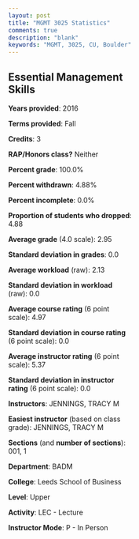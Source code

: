 ```yaml
---
layout: post
title: "MGMT 3025 Statistics"
comments: true
description: "blank"
keywords: "MGMT, 3025, CU, Boulder"
--- 
```

<head>
<script src="https://ajax.googleapis.com/ajax/libs/jquery/2.1.3/jquery.min.js"></script>
<script src="https://dl.dropboxusercontent.com/s/pc42nxpaw1ea4o9/highcharts.js?dl=0"></script>
<!-- <script src="../assets/js/highcharts.js"></script> -->
<style type="text/css">@font-face {
	font-family: "Bebas Neue";
	src: url(https://www.filehosting.org/file/details/544349/BebasNeue%20Regular.otf) format("opentype");
	}
	h1.Bebas { 
		font-family: "Bebas Neue", Verdana, Tahoma;
	}
</style>
</head>
<body>
	<div id="container" style="float: right; width: 45%; height: 88%; margin-left: 2.5%; margin-right: 2.5%;"></div>
	<script language="JavaScript">
		$(document).ready(function() {
		var chart = {type: 'column'};
		var title = {text: 'Grade Distribution'};
		var xAxis = {categories: ['A','B','C','D','F'],crosshair: true};
		var yAxis = {min: 0,title: {text: 'Percentage'}};
		var tooltip = {headerFormat: '<center><b><span style="font-size:20px">{point.key}</span></b></center>',
		               pointFormat: '<td style="padding:0"><b>{point.y:.1f}%</b></td>',
		               footerFormat: '</table>',shared: true,useHTML: true};
		var plotOptions = {column: {pointPadding: 0.0,borderWidth: 0}};  
		var credits = {enabled: false};var series= [{name: 'Percent',data: [25.64,51.28,17.95,5.13,0.0,]}];
		var json = {};
		json.chart = chart;
		json.title = title;
		json.tooltip = tooltip;
		json.xAxis = xAxis;
		json.yAxis = yAxis;  
		json.series = series;
		json.plotOptions = plotOptions;  
		json.credits = credits;
		$('#container').highcharts(json);
	});
	</script>
</body>
			   
## Essential Management Skills

**Years provided**: 2016

**Terms provided**: Fall

**Credits**: 3

**RAP/Honors class?** Neither

**Percent grade**: 100.0%

**Percent withdrawn**: 4.88%

**Percent incomplete**: 0.0%

**Proportion of students who dropped**: 4.88

**Average grade** (4.0 scale): 2.95

**Standard deviation in grades**: 0.0

**Average workload** (raw): 2.13

**Standard deviation in workload** (raw): 0.0

**Average course rating** (6 point scale): 4.97

**Standard deviation in course rating** (6 point scale): 0.0

**Average instructor rating** (6 point scale): 5.37

**Standard deviation in instructor rating** (6 point scale): 0.0

**Instructors**: JENNINGS, TRACY M

**Easiest instructor** (based on class grade): JENNINGS, TRACY M

**Sections** (and **number of sections**): 001, 1

**Department**: BADM

**College**: Leeds School of Business

**Level**: Upper

**Activity**: LEC - Lecture

**Instructor Mode**: P  - In Person